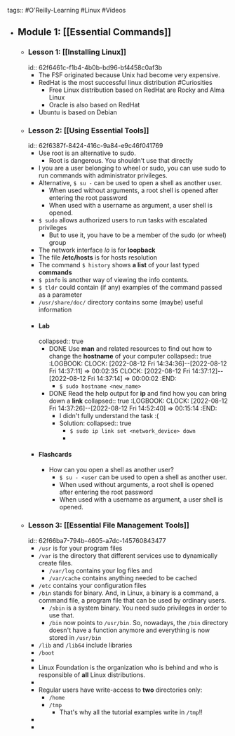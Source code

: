 tags:: #O'Reilly-Learning #Linux #Videos

- ## Module 1: [[Essential Commands]]
	- ### Lesson 1: [[Installing Linux]]
	  id:: 62f6461c-f1b4-4b0b-bd96-bf4458c0af3b
		- The FSF originated because Unix had become very expensive.
		- RedHat is the most successful linux distribution #Curiosities
			- Free Linux distribution based on RedHat are Rocky and Alma Linux
			- Oracle is also based on RedHat
		- Ubuntu is based on Debian
	- ### Lesson 2: [[Using Essential Tools]]
	  id:: 62f6387f-8424-416c-9a84-e9c46f041769
		- Use root is an alternative to sudo.
			- Root is dangerous. You shouldn't use that directly
		- I you are a user belonging to wheel or sudo, you can use sudo to run commands with administrator privileges.
		- Alternative, `$ su -` can be used to open a shell as another user.
			- When used without arguments, a  root shell is opened after entering the root password
			- When used with a username as argument, a user shell is opened.
		- `$ sudo` allows authorized users to run tasks with escalated privileges
			- But to use it, you have to be a member of the sudo (or wheel) group
		- The network interface *lo* is for **loopback**
		- The file **/etc/hosts** is for hosts resolution
		- The command `$ history` shows **a list** of your last typed **commands**
		- `$ pinfo` is another way of viewing the info contents.
		- `$ tldr` could contain (if any) examples of the command passed as a parameter
		- `/usr/share/doc/` directory contains some (maybe) useful information
		- #### Lab
		  collapsed:: true
			- DONE Use **man** and related resources to find out how to change the **hostname** of your computer
			  collapsed:: true
			  :LOGBOOK:
			  CLOCK: [2022-08-12 Fri 14:34:36]--[2022-08-12 Fri 14:37:11] =>  00:02:35
			  CLOCK: [2022-08-12 Fri 14:37:12]--[2022-08-12 Fri 14:37:14] =>  00:00:02
			  :END:
				- `$ sudo hostname <new_name>`
			- DONE Read the help output for **ip** and find how you can bring down a **link**
			  collapsed:: true
			  :LOGBOOK:
			  CLOCK: [2022-08-12 Fri 14:37:26]--[2022-08-12 Fri 14:52:40] =>  00:15:14
			  :END:
				- I didn't fully understand the task :(
				- Solution:
				  collapsed:: true
					- `$ sudo ip link set <network_device> down`
					-
		- #### Flashcards
			- How can you open a shell as another user?
				- `$ su - <user` can be used to open a shell as another user.
				- When used without arguments, a  root shell is opened after entering the root password
				- When used with a username as argument, a user shell is opened.
	- ### Lesson 3: [[Essential File Management Tools]]
	  id:: 62f66ba7-794b-4605-a7dc-145760843477
		- `/usr` is for your program files
		- `/var` is the directory that different services use to dynamically create files.
			- `/var/log` contains your log files and
			- `/var/cache` contains anything needed to be cached
		- `/etc` contains your configuration files
		- `/bin` stands for binary. And, in Linux, a binary is a command, a command file, a program file that can be used by ordinary users.
			- `/sbin` is a system binary. You need sudo privileges in order to use that.
			- `/bin` now points to `/usr/bin`. So, nowadays, the `/bin` directory doesn't have a function anymore and everything is now stored in `/usr/bin`
		- `/lib` and `/lib64` include libraries
		- `/boot`
		-
		- Linux Foundation is the organization who is behind and who is responsible of **all** Linux distributions.
		-
		- Regular users have write-access to **two** directories only:
			- `/home`
			- `/tmp`
				- That's why all the tutorial examples write in `/tmp`!!
		-
		-